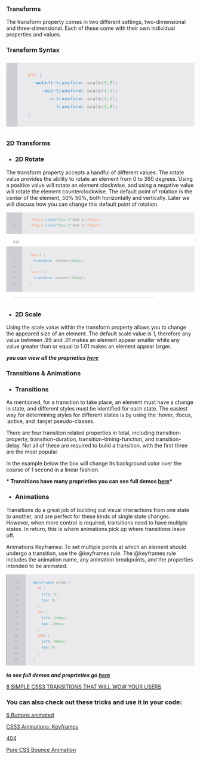 

### Transforms

The transform property comes in two different settings, two-dimensional and three-dimensional. Each of these come with their own individual properties and values.

### Transform Syntax

![image](images/Screenshot(182).png)


### 2D Transforms

- ### 2D Rotate
The transform property accepts a handful of different values. The rotate value provides the ability to rotate an element from 0 to 360 degrees. Using a positive value will rotate an element clockwise, and using a negative value will rotate the element counterclockwise. The default point of rotation is the center of the element, 50% 50%, both horizontally and vertically. Later we will discuss how you can change this default point of rotation.

![image](images/Screenshot(184).png)


- ### 2D Scale

Using the scale value within the transform property allows you to change the appeared size of an element. The default scale value is 1, therefore any value between .99 and .01 makes an element appear smaller while any value greater than or equal to 1.01 makes an element appear larger.



__*you can view all the proprieties [here](https://learn.shayhowe.com/advanced-html-css/css-transforms/)*__


### Transitions & Animations

- ### Transitions

As mentioned, for a transition to take place, an element must have a change in state, and different styles must be identified for each state. The easiest way for determining styles for different states is by using the :hover, :focus, :active, and :target pseudo-classes.

There are four transition related properties in total, including transition-property, transition-duration, transition-timing-function, and transition-delay. Not all of these are required to build a transition, with the first three are the most popular.

In the example below the box will change its background color over the course of 1 second in a linear fashion.

__* Transitions have many proprieties you can see full demos [here](https://learn.shayhowe.com/advanced-html-css/transitions-animations/)*__


- ### Animations

Transitions do a great job of building out visual interactions from one state to another, and are perfect for these kinds of single state changes. However, when more control is required, transitions need to have multiple states. In return, this is where animations pick up where transitions leave off.

Animations Keyframes:
To set multiple points at which an element should undergo a transition, use the @keyframes rule. The @keyframes rule includes the animation name, any animation breakpoints, and the properties intended to be animated.

![image](images/Screenshot(186).png)

__*to see full demos and proprieties go [here](https://learn.shayhowe.com/advanced-html-css/transitions-animations/)*__


[8 SIMPLE CSS3 TRANSITIONS THAT WILL WOW YOUR USERS](https://www.webdesignerdepot.com/2014/05/8-simple-css3-transitions-that-will-wow-your-users)

### You can also check out these tricks and use it in your code:

[6 Buttons animated](https://codepen.io/retyui/pen/ByoaXV)

[CSS3 Animations: Keyframes](https://codepen.io/akshaychauhan/pen/oAfae)

[404](https://codepen.io/kieranfivestars/pen/MYdQxX)

[Pure CSS Bounce Animation](https://codepen.io/dp_lewis/pen/gCfBv)